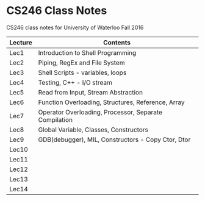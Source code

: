 # CS246 Class Notes

CS246 class notes for University of Waterloo Fall 2016

| Lecture | Contents                                 |
| ------- | ---------------------------------------- |
| Lec1    | Introduction to Shell Programming        |
| Lec2    | Piping, RegEx and File System            |
| Lec3    | Shell Scripts - variables, loops         |
| Lec4    | Testing, C++ - I/O stream                |
| Lec5    | Read from Input, Stream Abstraction      |
| Lec6    | Function Overloading, Structures, Reference, Array |
| Lec7    | Operator Overloading, Processor, Separate Compilation |
| Lec8    | Global Variable, Classes, Constructors   |
| Lec9    | GDB(debugger), MIL, Constructors - Copy Ctor, Dtor |
| Lec10   |                                          |
| Lec11   |                                          |
| Lec12   |                                          |
| Lec13   |                                          |
| Lec14   |                                          |